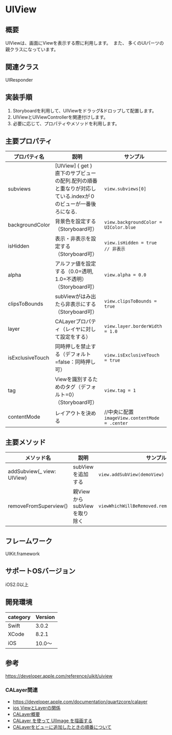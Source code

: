 # UIView

## 概要
UIViewは、画面にViewを表示する際に利用します。 
また、 多くのUIパーツの親クラスになっています。  

## 関連クラス
UIResponder

## 実装手順
1. Storyboardを利用して、UIViewをドラッグ&ドロップして配置します。
2. UIViewとUIViewControllerを関連付けします。
3. 必要に応じて、プロパティやメソッドを利用します。

## 主要プロパティ

|プロパティ名|説明|サンプル|
|---|---|---|
| subviews |  [UIView] { get } <br> 直下のサブビューの配列.配列の順番と重なりが対応している.indexが０のビューが一番後ろになる. | `view.subviews[0]` |
|backgroundColor | 背景色を設定する（Storyboard可） | `view.backgroundColor = UIColor.blue` |
|isHidden | 表示・非表示を設定する（Storyboard可） | `view.isHidden = true // 非表示` |
|alpha | アルファ値を設定する（0.0=透明, 1.0=不透明）（Storyboard可） | `view.alpha = 0.0` |
|clipsToBounds | subViewがはみ出たら非表示にする（Storyboard可） | `view.clipsToBounds = true` |
|layer | CALayerプロパティ（レイヤに対して設定をする） | `view.layer.borderWidth = 1.0`|
|isExclusiveTouch | 同時押しを禁止する（デフォルト=false：同時押し可） | `view.isExclusiveTouch = true`|
|tag | Viewを識別するためのタグ（デフォルト=0）（Storyboard可） | `view.tag = 1`|
|contentMode | レイアウトを決める | //中央に配置 <br>`imageView.contentMode = .center` |

## 主要メソッド

|メソッド名|説明|サンプル|
|---|---|---|
|addSubview(_ view: UIView) |subViewを追加する  |`view.addSubView(demoView)`  |
|removeFromSuperview() |親ViewからsubViewを取り除く  |`viewWhichWillBeRemoved.removeFromSuperview()`  |

## フレームワーク
UIKit.framework

## サポートOSバージョン
iOS2.0以上

## 開発環境
|category | Version| 
|---|---|
| Swift | 3.0.2 |
| XCode | 8.2.1 |
| iOS | 10.0〜 |

## 参考
https://developer.apple.com/reference/uikit/uiview

### CALayer関連
- https://developer.apple.com/documentation/quartzcore/calayer
- [ios ViewとLayerの関係](https://www.indetail.co.jp/blog/ios-view-layer/)
- [CALayer概要](http://qiita.com/ykyouhei/items/bbec22eb104f5cdf7a6f)
- [CALayer を使って UIImage を描画する](http://akisute.com/2010/08/calayer-uiimage.html)
- [CALayerをビューに追加したときの順番について](http://obc-fight.blogspot.jp/2012/09/CALayer-add-layer-order.html)

